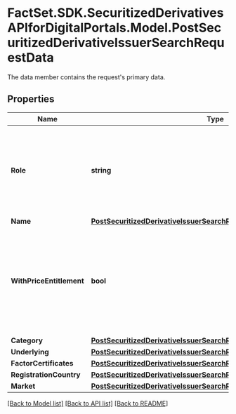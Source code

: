 # FactSet.SDK.SecuritizedDerivativesAPIforDigitalPortals.Model.PostSecuritizedDerivativeIssuerSearchRequestData
The data member contains the request's primary data.

## Properties

Name | Type | Description | Notes
------------ | ------------- | ------------- | -------------
**Role** | **string** | Specify whether legal entities in the role of an issuer or in the role of an issuer group are returned. | Value | Description | | - -- | - -- | | issuerGroup | Legal entities defined by FactSet and thus not representing an actual juristic person. | | issuer | Legal entities in the role of an issuer representing an actual juristic person. |   | [optional] [default to RoleEnum.IssuerGroup]
**Name** | [**PostSecuritizedDerivativeIssuerSearchRequestDataName**](PostSecuritizedDerivativeIssuerSearchRequestDataName.md) |  | 
**WithPriceEntitlement** | **bool** | If set to &#x60;true&#x60;, only issuers of securitized derivatives are considered for which there is at least one entitled notation. | [optional] [default to true]
**Category** | [**PostSecuritizedDerivativeIssuerSearchRequestDataCategory**](PostSecuritizedDerivativeIssuerSearchRequestDataCategory.md) |  | [optional] 
**Underlying** | [**PostSecuritizedDerivativeIssuerSearchRequestDataUnderlying**](PostSecuritizedDerivativeIssuerSearchRequestDataUnderlying.md) |  | [optional] 
**FactorCertificates** | [**PostSecuritizedDerivativeIssuerSearchRequestDataFactorCertificates**](PostSecuritizedDerivativeIssuerSearchRequestDataFactorCertificates.md) |  | [optional] 
**RegistrationCountry** | [**PostSecuritizedDerivativeIssuerSearchRequestDataRegistrationCountry**](PostSecuritizedDerivativeIssuerSearchRequestDataRegistrationCountry.md) |  | [optional] 
**Market** | [**PostSecuritizedDerivativeIssuerSearchRequestDataMarket**](PostSecuritizedDerivativeIssuerSearchRequestDataMarket.md) |  | [optional] 

[[Back to Model list]](../README.md#documentation-for-models) [[Back to API list]](../README.md#documentation-for-api-endpoints) [[Back to README]](../README.md)


